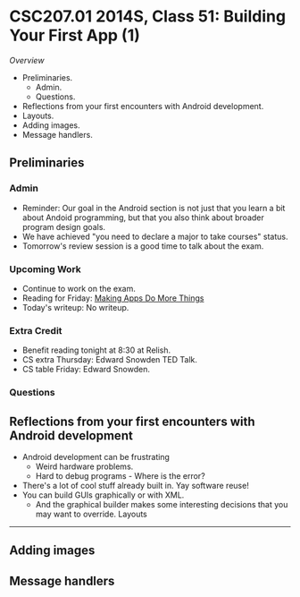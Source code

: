 CSC207.01 2014S, Class 51: Building Your First App (1)
======================================================

_Overview_

* Preliminaries.
    * Admin.
    * Questions.
* Reflections from your first encounters with Android development.
* Layouts.
* Adding images.
* Message handlers.

Preliminaries
-------------

### Admin

* Reminder: Our goal in the Android section is not just that you learn a
  bit about Andoid programming, but that you also think about broader
  program design goals.
* We have achieved "you need to declare a major to take courses" status.
* Tomorrow's review session is a good time to talk about the exam.

### Upcoming Work

* Continue to work on the exam.
* Reading for Friday: [Making Apps Do More Things](../readings/android-activities.html)
* Today's writeup: No writeup.

### Extra Credit

* Benefit reading tonight at 8:30 at Relish.
* CS extra Thursday: Edward Snowden TED Talk.
* CS table Friday: Edward Snowden.

### Questions

Reflections from your first encounters with Android development
---------------------------------------------------------------

* Android development can be frustrating
    * Weird hardware problems.
    * Hard to debug programs - Where is the error?
* There's a lot of cool stuff already built in.  Yay software reuse!
* You can build GUIs graphically or with XML.
    * And the graphical builder makes some interesting decisions that you may
      want to override.
Layouts
-------

Adding images
-------------

Message handlers
----------------

